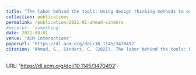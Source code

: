 ```yaml
---
title: "The labor behind the tools: Using design thinking methods to examine content moderation software."
collection: publications
permalink: /publication/2021-01-ahmad-sinders
#excerpt: 'something'
date: 2021-08-01
venue: 'ACM Interactions'
paperurl: 'https://dl.acm.org/doi/10.1145/3470492'
citation: 'Ahmad, S., Sinders, C. (2021). The labor behind the tools: Using design thinking methods to examine content moderation software. In: <i>ACM Interactions 28(4)</i> 6 -- 8, New York.'
---
```


URL: 'https://dl.acm.org/doi/10.1145/3470492'
